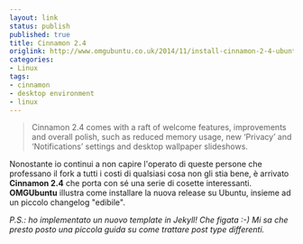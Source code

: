 ```yaml
---
layout: link
status: publish
published: true
title: Cinnamon 2.4
origlink: http://www.omgubuntu.co.uk/2014/11/install-cinnamon-2-4-ubuntu-14-04-lts
categories:
- Linux
tags:
- cinnamon
- desktop environment
- linux
---
```


> Cinnamon 2.4 comes with a raft of welcome features, improvements and overall polish, such as reduced memory usage, new ‘Privacy’ and ‘Notifications’ settings and desktop wallpaper slideshows.

Nonostante io continui a non capire l'operato di queste persone che professano il fork a tutti i costi di qualsiasi cosa non gli stia bene, è arrivato **Cinnamon 2.4** che porta con sé una serie di cosette interessanti. **OMGUbuntu** illustra come installare la nuova release su Ubuntu, insieme ad un piccolo changelog "edibile".

_P.S.: ho implementato un nuovo template in Jekyll! Che figata :-) Mi sa che presto posto una piccola guida su come trattare post type differenti._
